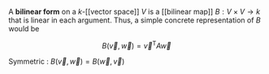 A **bilinear form** on a $k$-[[vector space]] $V$ is a [[bilinear map]] $B: V \times V \to k$ that is linear in each argument. Thus, a simple concrete representation of $B$ would be

$$
B(\vec{v}, \vec{w}) = \vec{v}^\mathsf{T} A \vec{w}
$$

Symmetric
: $B(\vec{v}, \vec{w}) = B(\vec{w}, \vec{v})$